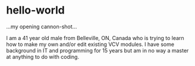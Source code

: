 # hello-world
...my opening cannon-shot...

I am a 41 year old male from Belleville, ON, Canada who is trying to learn how to make my own and/or edit existing VCV modules.  I have some background in IT and programming for 15 years but am in no way a master at anything to do with coding.
